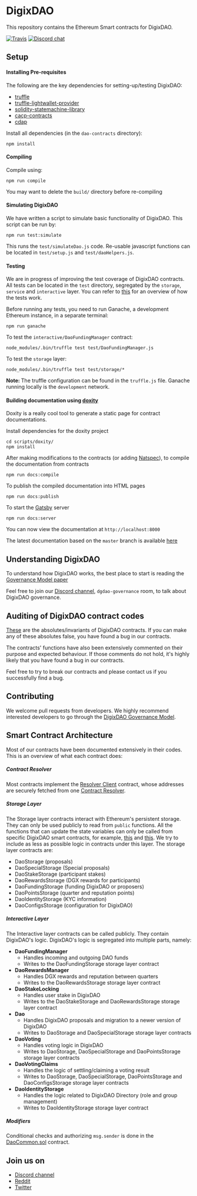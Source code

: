 # DigixDAO
This repository contains the Ethereum Smart contracts for DigixDAO.

[![Travis](https://img.shields.io/travis/DigixGlobal/dao-contracts.svg)](https://travis-ci.org/DigixGlobal/dao-contracts)
[![Discord chat](https://img.shields.io/badge/discord-join%20chat%20%E2%86%92-brightgreen.svg?style=flat)](https://discord.gg/mBdKTjY)

## Setup
#### Installing Pre-requisites
The following are the key dependencies for setting-up/testing DigixDAO:
* [truffle](https://truffleframework.com/docs)
* [truffle-lightwallet-provider](https://github.com/DigixGlobal/truffle-lightwallet-provider)
* [solidity-statemachine-library](https://github.com/DigixGlobal/solidity-statemachine-library)
* [cacp-contracts](https://github.com/DigixGlobal/cacp-contracts/tree/dao)
* [cdap](https://github.com/DigixGlobal/cdap)

Install all dependencies (in the `dao-contracts` directory):
```
npm install
```

#### Compiling
Compile using:
```
npm run compile
```
You may want to delete the `build/` directory before re-compiling

#### Simulating DigixDAO
We have written a script to simulate basic functionality of DigixDAO. This
script can be run by:
```
npm run test:simulate
```
This runs the `test/simulateDao.js` code. Re-usable javascript functions can
be located in `test/setup.js` and `test/daoHelpers.js`.

#### Testing
We are in progress of improving the test coverage of DigixDAO contracts. All tests can be
located in the `test` directory, segregated by the `storage`, `service` and
`interactive` layer. You can refer to [this](DIGIXDAO_TEST_SETUP.md) for an overview of how the tests work.

Before running any tests, you need to run Ganache, a development Ethereum instance, in a separate terminal:
```
npm run ganache
```

To test the `interactive/DaoFundingManager` contract:
```
node_modules/.bin/truffle test test/DaoFundingManager.js
```

To test the `storage` layer:
```
node_modules/.bin/truffle test test/storage/*
```

<strong>Note: </strong>The truffle configuration can be found in the
`truffle.js` file. Ganache running locally is the `development` network.

#### Building documentation using [doxity](https://github.com/DigixGlobal/doxity/tree/doxity-latest)
Doxity is a really cool tool to generate a static page for contract documentations.

Install dependencies for the doxity project
```
cd scripts/doxity/
npm install
```

After making modifications to the contracts (or adding [Natspec](https://github.com/ethereum/wiki/wiki/Ethereum-Natural-Specification-Format)), to compile the documentation from contracts
```
npm run docs:compile
```

To publish the compiled documentation into HTML pages
```
npm run docs:publish
```

To start the [Gatsby](https://www.npmjs.com/package/gatsby) server
```
npm run docs:server
```

You can now view the documentation at `http://localhost:8000`

The latest documentation based on the `master` branch is available [here](https://digixglobal.github.io/dao-contracts)

## Understanding DigixDAO
To understand how DigixDAO works, the best place to start is reading  the [Governance Model paper](doc/GovernanceModel.pdf)

Feel free to join our [Discord channel](https://discord.gg/mBdKTjY), `dgdao-governance` room, to talk about DigixDAO governance.

## Auditing of DigixDAO contract codes
[These](DIGIXDAO_ABSOLUTES.md) are the absolutes/invariants of DigixDAO contracts. If you can make any of these absolutes false, you have found a bug in our contracts.

The contracts' functions have also been extensively commented on their purpose and expected behaviour. If those comments do not hold, it's highly likely that you have found a bug in our contracts.

Feel free to try to break our contracts and please contact us if you successfully find a bug.

## Contributing
We welcome pull requests from developers. We highly recommend interested
developers to go through the [DigixDAO Governance Model](doc/GovernanceModel.pdf).

## Smart Contract Architecture
Most of our contracts have been documented extensively in their codes. This is an overview of what each contract does:
##### Contract Resolver
Most contracts implement the [Resolver Client](https://github.com/DigixGlobal/cacp-contracts/blob/dao/contracts/ResolverClient.sol) contract, whose addresses are securely fetched from one [Contract Resolver](https://github.com/DigixGlobal/cacp-contracts/blob/dao/contracts/ContractResolver.sol).

##### Storage Layer
The Storage layer contracts interact with Ethereum's persistent storage. They can only be used publicly to read from `public` functions. All the functions that can update the state variables can only be called from specific DigixDAO smart contracts, for example, [this](https://github.com/DigixGlobal/dao-contracts/blob/dev/contracts/storage/DaoStorage.sol#L596) and [this](https://github.com/DigixGlobal/dao-contracts/blob/dev/contracts/storage/DaoFundingStorage.sol#L17). We try to include as less as possible logic in contracts under this layer. The storage layer contracts are:
* DaoStorage (proposals)
* DaoSpecialStorage (Special proposals)
* DaoStakeStorage (participant stakes)
* DaoRewardsStorage (DGX rewards for participants)
* DaoFundingStorage (funding DigixDAO or proposers)
* DaoPointsStorage (quarter and reputation points)
* DaoIdentityStorage (KYC information)
* DaoConfigsStorage (configuration for DigixDAO)

##### Interactive Layer
The Interactive layer contracts can be called publicly. They contain DigixDAO's logic. DigixDAO's logic is segregated into multiple parts, namely:
* <strong>DaoFundingManager</strong>
  * Handles incoming and outgoing DAO funds
  * Writes to the DaoFundingStorage storage layer contract
* <strong>DaoRewardsManager</strong>
  * Handles DGX rewards and reputation between quarters
  * Writes to the DaoRewardsStorage storage layer contract
* <strong>DaoStakeLocking</strong>
  * Handles user stake in DigixDAO
  * Writes to the DaoStakeStorage and DaoRewardsStorage storage layer contract
* <strong>Dao</strong>
  * Handles DigixDAO proposals and migration to a newer version of DigixDAO
  * Writes to DaoStorage and DaoSpecialStorage storage layer contracts
* <strong>DaoVoting</strong>
  * Handles voting logic in DigixDAO
  * Writes to DaoStorage, DaoSpecialStorage and DaoPointsStorage storage layer contracts
* <strong>DaoVotingClaims</strong>
  * Handles the logic of settling/claiming a voting result
  * Writes to DaoStorage, DaoSpecialStorage, DaoPointsStorage and DaoConfigsStorage storage layer contracts
* <strong>DaoIdentityStorage</strong>
  * Handles the logic related to DigixDAO Directory (role and group management)
  * Writes to DaoIdentityStorage storage layer contract

##### Modifiers
Conditional checks and authorizing `msg.sender` is done in the [DaoCommon.sol](https://github.com/DigixGlobal/dao-contracts/blob/dev/contracts/common/DaoCommon.sol) contract.

## Join us on
* [Discord channel](https://discord.gg/mBdKTjY)
* [Reddit](https://www.reddit.com/r/digix/)
* [Twitter](https://twitter.com/digixglobal)
